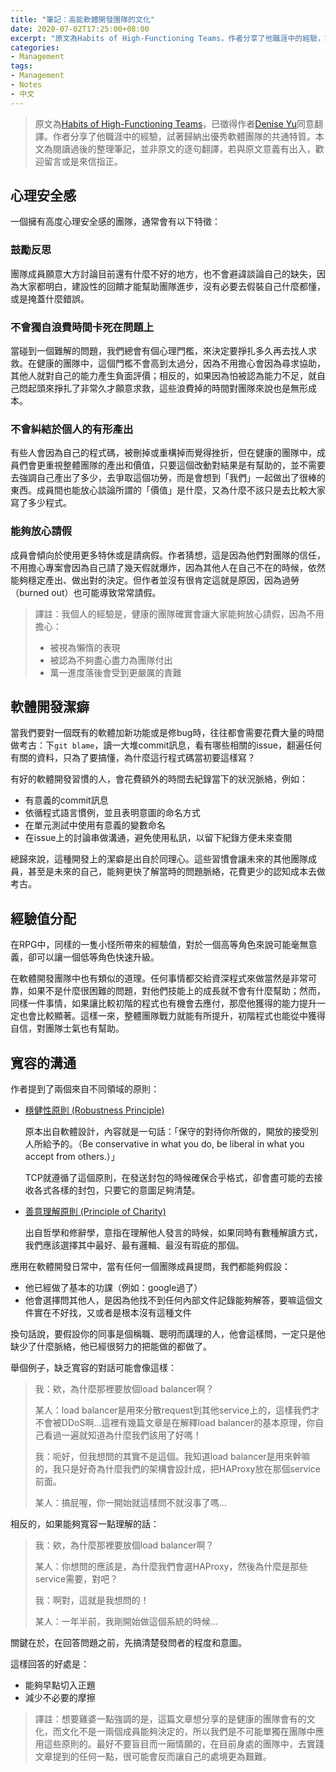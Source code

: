 ```yaml
---
title: "筆記：高能軟體開發團隊的文化"
date: 2020-07-02T17:25:00+08:00
excerpt: "原文為Habits of High-Functioning Teams，作者分享了他職涯中的經驗，試著歸納出優秀軟體團隊的共通特質。本文為閱讀過後的整理筆記。"
categories:
- Management
tags:
- Management
- Notes
- 中文
---
```


> 原文為[Habits of High-Functioning Teams](https://deniseyu.io/2020/05/23/habits-of-high-performing-teams.html)，已徵得作者[Denise Yu](https://deniseyu.io/)同意翻譯。作者分享了他職涯中的經驗，試著歸納出優秀軟體團隊的共通特質。本文為閱讀過後的整理筆記，並非原文的逐句翻譯，若與原文意義有出入，歡迎留言或是來信指正。

## 心理安全感

一個擁有高度心理安全感的團隊，通常會有以下特徵：

### 鼓勵反思

團隊成員願意大方討論目前還有什麼不好的地方，也不會避諱談論自己的缺失，因為大家都明白，建設性的回饋才能幫助團隊進步，沒有必要去假裝自己什麼都懂，或是掩蓋什麼錯誤。

### 不會獨自浪費時間卡死在問題上

當碰到一個難解的問題，我們總會有個心理門檻，來決定要掙扎多久再去找人求救。在健康的團隊中，這個門檻不會高到太過分，因為不用擔心會因為尋求協助，其他人就對自己的能力產生負面評價；相反的，如果因為怕被認為能力不足，就自己悶起頭來掙扎了非常久才願意求救，這些浪費掉的時間對團隊來說也是無形成本。

### 不會糾結於個人的有形產出

有些人會因為自己的程式碼，被刪掉或重構掉而覺得挫折，但在健康的團隊中，成員們會更重視整體團隊的產出和價值，只要這個改動對結果是有幫助的，並不需要去強調自己產出了多少，去爭取這個功勞，而是會想到「我們」一起做出了很棒的東西。成員間也能放心談論所謂的「價值」是什麼，又為什麼不該只是去比較大家寫了多少程式。

### 能夠放心請假

成員會傾向於使用更多特休或是請病假。作者猜想，這是因為他們對團隊的信任，不用擔心專案會因為自己請了幾天假就爆炸，因為其他人在自己不在的時候，依然能夠穩定產出、做出對的決定。但作者並沒有很肯定這就是原因，因為過勞（burned out）也可能導致常常請假。

> 譯註：我個人的經驗是，健康的團隊確實會讓大家能夠放心請假，因為不用擔心：
> - 被視為懶惰的表現
> - 被認為不夠盡心盡力為團隊付出
> - 萬一進度落後會受到更嚴厲的責難

## 軟體開發潔癖

當我們要對一個既有的軟體加新功能或是修bug時，往往都會需要花費大量的時間做考古：下`git blame`，讀一大堆commit訊息，看有哪些相關的issue，翻遍任何有關的資料，只為了要搞懂，為什麼這行程式碼當初要這樣寫？

有好的軟體開發習慣的人，會花費額外的時間去紀錄當下的狀況脈絡，例如：

- 有意義的commit訊息
- 依循程式語言慣例，並且表明意圖的命名方式
- 在單元測試中使用有意義的變數命名
- 在issue上的討論串做溝通，避免使用私訊，以留下紀錄方便未來查閱

總歸來說，這種開發上的潔癖是出自於同理心。這些習慣會讓未來的其他團隊成員，甚至是未來的自己，能夠更快了解當時的問題脈絡，花費更少的認知成本去做考古。

## 經驗值分配

在RPG中，同樣的一隻小怪所帶來的經驗值，對於一個高等角色來說可能毫無意義，卻可以讓一個低等角色快速升級。

在軟體開發團隊中也有類似的道理。任何事情都交給資深程式來做當然是非常可靠，如果不是什麼很困難的問題，對他們技能上的成長就不會有什麼幫助；然而，同樣一件事情，如果讓比較初階的程式也有機會去應付，那麼他獲得的能力提升一定也會比較顯著。這樣一來，整體團隊戰力就能有所提升，初階程式也能從中獲得自信，對團隊士氣也有幫助。

## 寬容的溝通

作者提到了兩個來自不同領域的原則：

- [穩健性原則 (Robustness Principle)](https://en.wikipedia.org/wiki/Robustness_principle)

    原本出自軟體設計，內容就是一句話：「保守的對待你所做的，開放的接受別人所給予的。（Be conservative in what you do, be liberal in what you accept from others.）」

    TCP就遵循了這個原則，在發送封包的時候確保合乎格式，卻會盡可能的去接收各式各樣的封包，只要它的意圖足夠清楚。

- [善意理解原則 (Principle of Charity)](https://effectiviology.com/principle-of-charity/)

    出自哲學和修辭學，意指在理解他人發言的時候，如果同時有數種解讀方式，我們應該選擇其中最好、最有邏輯、最沒有瑕疵的那個。

應用在軟體開發日常中，當有任何一個團隊成員提問，我們都能夠假設：

- 他已經做了基本的功課（例如：google過了）
- 他會選擇問其他人，是因為他找不到任何內部文件記錄能夠解答，要嘛這個文件實在不好找，又或者是根本沒有這種文件

換句話說，要假設你的同事是個稱職、聰明而講理的人，他會這樣問，一定只是他缺少了什麼脈絡，他已經很努力的把能做的都做了。

舉個例子，缺乏寬容的對話可能會像這樣：

> 我：欸，為什麼那裡要放個load balancer啊？  
>
> 某人：load balancer是用來分散request到其他service上的，這樣我們才不會被DDoS啊...這裡有幾篇文章是在解釋load balancer的基本原理，你自己看過一遍就知道為什麼我們該用了好嗎！  
>
> 我：呃好，但我想問的其實不是這個。我知道load balancer是用來幹嘛的，我只是好奇為什麼我們的架構會設計成，把HAProxy放在那個service前面。  
>
> 某人：搞屁喔，你一開始就這樣問不就沒事了嗎...

相反的，如果能夠寬容一點理解的話：

> 我：欸，為什麼那裡要放個load balancer啊？  
>
> 某人：你想問的應該是，為什麼我們會選HAProxy，然後為什麼是那些service需要，對吧？  
> 
> 我：啊對，這就是我想問的！  
> 
> 某人：一年半前，我剛開始做這個系統的時候...

關鍵在於，在回答問題之前，先搞清楚發問者的程度和意圖。

這樣回答的好處是：

- 能夠早點切入正題
- 減少不必要的摩擦

> 譯註：想要雞婆一點強調的是，這篇文章想分享的是健康的團隊會有的文化，而文化不是一兩個成員能夠決定的，所以我們是不可能單獨在團隊中應用這些原則的。最好不要盲目而一廂情願的，在目前身處的團隊中，去實踐文章提到的任何一點，很可能會反而讓自己的處境更為艱難。